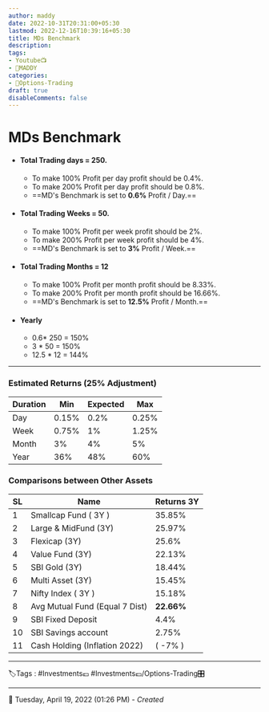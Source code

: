```yaml
---
author: maddy
date: 2022-10-31T20:31:00+05:30
lastmod: 2022-12-16T10:39:16+05:30
title: MDs Benchmark
description: 
tags:
- Youtube📺
- 🧔MADDY 
categories: 
- 🤹Options-Trading
draft: true
disableComments: false
---
```

# MDs Benchmark
- #### Total Trading days = 250.
	- To make 100% Profit per day profit should be 0.4%.
	- To make 200% Profit per day profit should be 0.8%.
	- ==MD's Benchmark is set to **0.6%** Profit / Day.==

- #### Total Trading Weeks = 50.
	- To make 100% Profit per week profit should be 2%.
	- To make 200% Profit per week profit should be 4%.
	- ==MD's Benchmark is set to **3%** Profit / Week.==

- #### Total Trading Months = 12
	- To make 100% Profit per month profit should be 8.33%.
	- To make 200% Profit per month profit should be 16.66%.
	- ==MD's Benchmark is set to **12.5%** Profit / Month.==

- #### Yearly
	- 0.6* 250 = 150%
	- 3 * 50 = 150%
	- 12.5 * 12 = 144%

---

### Estimated Returns (25% Adjustment)

|Duration|Min|Expected|Max|
|---|---|---|---|
| Day |0.15% |0.2% |0.25% |
| Week |0.75% |1% |1.25% |
|Month|3%|4%|5%|
| Year |36%|48%|60%|

### Comparisons between Other Assets

|SL|Name|Returns 3Y|
|---|---|---|
| 1|Smallcap Fund ( 3Y ) | 35.85% |
|  2| Large & MidFund (3Y)  |   25.97%   |
| 3|Flexicap (3Y) | 25.6% |
| 4|Value Fund (3Y) | 22.13% |
| 5|SBI Gold (3Y) | 18.44% |
| 6|Multi Asset (3Y) | 15.45% |
|7 |   Nifty Index ( 3Y )    |    15.18%    |
| 8 | Avg Mutual Fund (Equal 7 Dist) | **22.66%** |
| 9|SBI Fixed Deposit | 4.4% |
| 10|SBI Savings account | 2.75% |
| 11 | Cash Holding (Inflation 2022) | ( -7% ) |

---
🏷️Tags : #Investments💷 #Investments💷/Options-Trading🎛️ 

---
📅   Tuesday, April 19, 2022  (01:26 PM) - *Created*